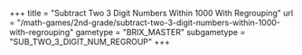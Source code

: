 +++
title = "Subtract Two 3 Digit Numbers Within 1000 With Regrouping"
url = "/math-games/2nd-grade/subtract-two-3-digit-numbers-within-1000-with-regrouping"
gametype = "BRIX_MASTER"
subgametype = "SUB_TWO_3_DIGIT_NUM_REGROUP"
+++